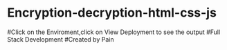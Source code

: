 # Encryption-decryption-html-css-js
#Click on the Enviroment,click on View Deployment to see the output
#Full Stack Development
#Created by Pain
